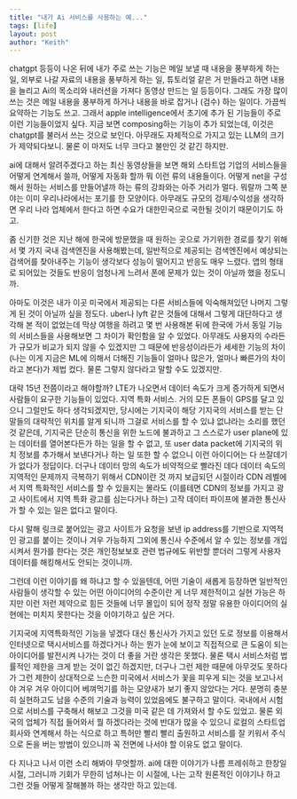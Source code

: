 ```yaml
---
title: "내가 Ai 서비스를 사용하는 예..."
tags: [life]
layout: post
author: "Keith"
---
```


chatgpt 등등이 나온 뒤에 내가 주로 쓰는 기능은 메일 보낼 때 내용을 풍부하게 하는 일, 외부로 나갈 자료의 내용을 풍부하게 하는 일, 튜토리얼 같은 거 만들라고 하면 내용을 늘리고 Ai의 목소리와 내러션을 가져다 동영상 만드는 일 등등이다. 그래도 가장 많이 쓰는 것은 메일 내용을 풍부하게 하거나 내용을 바로 잡거나 (검수) 하는 일이다. 가끔씩 요약하는 기능도 쓰고. 그래서 apple intelligence에서 초기에 추가 된 기능들이 주로 이런 기능들이었지 싶다. 지금 보면 composing하는 기능이 추가 되었는데, 이것은 chatgpt를 불러서 쓰는 것으로 보인다. 아무래도 자체적으로 가지고 있는 LLM의 크기가 제약되다보니. 물론 이 마저도 너무 크다고 불만인 것 같긴 하지만.

ai에 대해서 알려주겠다고 하는 최신 동영상들을 보면 해외 스타트업 기업의 서비스들을 어떻게 연계해서 쓸까, 어떻게 자동화 할까 뭐 이런 류의 내용들이다. 어떻게 net을 구성해서 원하는 서비스를 만들어낼까 하는 류의 강좌와는 아주 거리가 멀다. 뭐랄까 그쪽 분야는 이미 우리나라에서는 포기를 한 모양이다. 아무래도 규모의 겅제/수익성을 생각하면 우리 나라 업체에서 한다고 하면 수요가 대한민국으로 국한될 것이기 때문이기도 하고.

좀 신기한 것은 지난 해에 한국에 방문했을 때 원하는 곳으로 가기위한 경로를 찾기 위해서 몇 가지 국내 검색엔진을 사용해봤는데, 일반적으로 제공되는 검색엔진에서 예상되는 검색어를 찾아내주는 기능이 생각보다 성능이 떨어지고 반응도 매우 느렸다. 앱의 형태로 되어있는 것들도 반응이 엄청나게 느려서 폰에 문제가 있는 것이 아닐까 했을 정도니까.

아마도 이것은 내가 이곳 미국에서 제공되는 다른 서비스들에 익숙해져있던 나머지 그렇게 된 것이 아닐까 싶을 정도다. uber나 lyft 같은 것들에 대해서 그렇게 대단하다고 생각해 본 적이 없었는데 막상 여행을 하려고 몇 번 사용해본 뒤에 한국에 가서 동일 기능의 서비스들을 사용해보면 그 차이가 확인함을 알 수 있었다. 아무래도 사용자의 수라든가 규모가 비교가 되지 않을 수 있겠지만 그 때문에 반응성이라든가 세세한 기능의 차이 (나는 이게 지금은 ML에 의해서 더해진 기능들이 얼마나 많은가, 얼마나 빠른가의 차이라고 본다)가 제법 컸다. 물론 그렇지 않다라고 말할 수도 있겠지만.

대략 15년 전쯤이라고 해야할까? LTE가 나오면서 데이터 속도가 크게 증가하게 되면서 사람들이 요구한 기능들이 있었다. 지역 특화 서비스. 거의 모든 폰들이 GPS를 달고 있으니 그럴만도 하다 생각되겠지만, 당시에는 기지국이 해당 기지국의 서비스를 받는 단말들의 대략적인 위치를 알게 되니까 그걸로 서비스를 할 수 있냐 없냐라는 소리를 했던 것 같은데, 기지국은 단순히 통신을 위한 노드에 불과하고 그 스스로가 user plane에 있는 데이터를 열어본다든가 하는 일을 할 수 없고, 또 user data packet에 기지국의 위치 정보를 추가해서 보낸다거나 하는 일 또한 할 수 없으니 이런 아이디어는 다 쓰잘데기가 없다가 정답이다. 더구나 데이터 망의 속도가 비약적으로 빨라진 데다 데이터 속도의 지역적인 문제까지 극복하기 위해서 CDN이란 것 까지 보급되던 시절이라 CDN 레벨에서 지역 특화적인 서비스를 할 수 있을지는 몰라도 (이를테면 CDN의 정보를 가지고 광고 사이트에서 지역 특화 광고를 심는다거나 하는) 고작 데이터 파이프에 불과한 통신사가 할 수 있는 일은 없다고 말이다.

다시 말해 링크로 붙어있는 광고 사이트가 요청을 보낸 ip address를 기반으로 지역적인 광고를 붙이는 것이나 겨우 가능하지 그외에 통신사 수준에서 알 수 있는 정보를 개입시켜서 뭔가를 한다는 것은 개인정보보호 관련 법규에도 위반할 뿐더러 그렇게 사용자 데이터를 해킹해서도 안되는 것이니까. 

그런데 이런 이야기를 왜 하냐고 할 수 있을텐데, 어떤 기술이 새롭게 등장하면 일반적인 사람들이 생각할 수 있는 어떤 아이디어의 수준이란 게 너무 제한적이고 실현 가능은 하지만 이런 저런 제약으로 힘든 것들에 너무 몰입이 되어 정작 정말 유용한 아이디어의 실현에는 미치지 못한다는 것을 이야기하고 싶은 거다.

기지국에 지역특화적인 기능을 넣겠다 대신 통신사가 가지고 있던 도로 정보를 이용해서 인터넷으로 택시서비스를 하겠다거나 하는 뭔가 눈에 보이고 직접적으로 큰 도움이 되는 아이디어를 발전시켜 나가는 것이 더 좋을 거란 생각은 못했다. 물론 택시 서비스처럼 법률적인 제한을 크게 받는 것이 없긴 하겠지만, 더구나 그런 제한 때문에 아무것도 못하다가 그런 제한이 상대적으로 느슨한 미국에서 서비스가 꽃을 피우게 되는 것을 보고나서야 겨우 겨우 아이디어 베껴먹기를 하는 모양새가 보기 좋지 않았다는 거다. 분명히 충분히 실현하고도 남을 수준의 기술과 능력이 있었음에도 불구하고 말이다. 국내에서 시험으로 서비스를 구축해서 해보고 그것을 미국 같은 데 가져와서 할 수도 있었고. 물론 외국의 업체가 직접 들어와서 뭘 하겠다라는 것에 반대가 많을 수 있으니 로컬의 스타트업 회사와 연계해서 하는 식으로 하고 특허만 빨리 빨리 출원하고 서비스를 잘 키워서 주식으로 돈을 버는 방법이 있으니까 꼭 전면에 나서야 할 이유도 없고 말이다. 

다 지나고 나서 이런 소리 해봐야 무엇할까. ai에 대한 이야기가 나름 프레쉬하고 한창일 시절, 그러니까 기회가 무한히 넘쳐나는 이 시절에, 나는 고작 원론적인 이야기나 하고 그런 것들 어떻게 잘해볼까 하는 생각만 하고 있는데. 

